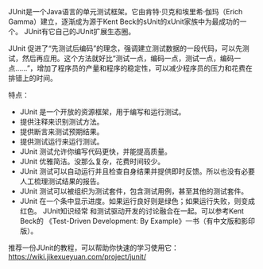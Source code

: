 JUnit是一个Java语言的单元测试框架。它由肯特·贝克和埃里希·伽玛（Erich Gamma）建立，逐渐成为源于Kent Beck的sUnit的xUnit家族中为最成功的一个。 JUnit有它自己的JUnit扩展生态圈。

JUnit 促进了“先测试后编码”的理念，强调建立测试数据的一段代码，可以先测试，然后再应用。这个方法就好比“测试一点，编码一点，测试一点，编码一点……”，增加了程序员的产量和程序的稳定性，可以减少程序员的压力和花费在排错上的时间。

特点：

* JUnit 是一个开放的资源框架，用于编写和运行测试。
* 提供注释来识别测试方法。
* 提供断言来测试预期结果。
* 提供测试运行来运行测试。
* JUnit 测试允许你编写代码更快，并能提高质量。
* JUnit 优雅简洁。没那么复杂，花费时间较少。
* JUnit 测试可以自动运行并且检查自身结果并提供即时反馈。所以也没有必要人工梳理测试结果的报告。
* JUnit 测试可以被组织为测试套件，包含测试用例，甚至其他的测试套件。
* JUnit 在一个条中显示进度。如果运行良好则是绿色；如果运行失败，则变成红色。 JUnit知识经常 和测试驱动开发的讨论融合在一起。可以参考Kent Beck的 《Test-Driven Development: By Example》一书（有中文版和影印版）。


推荐一份JUnit的教程，可以帮助你快速的学习使用它：https://wiki.jikexueyuan.com/project/junit/